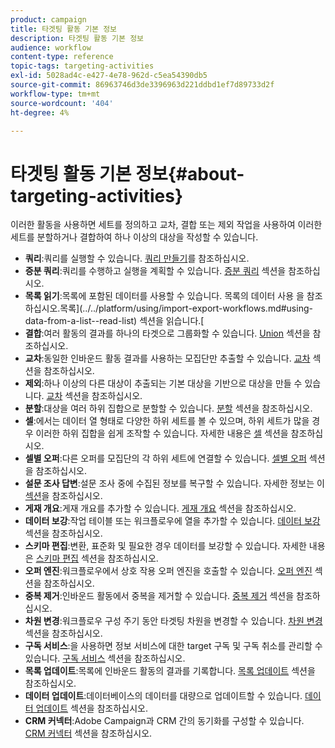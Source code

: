 ```yaml
---
product: campaign
title: 타겟팅 활동 기본 정보
description: 타겟팅 활동 기본 정보
audience: workflow
content-type: reference
topic-tags: targeting-activities
exl-id: 5028ad4c-e427-4e78-962d-c5ea54390db5
source-git-commit: 86963746d3de3396963d221ddbd1ef7d89733d2f
workflow-type: tm+mt
source-wordcount: '404'
ht-degree: 4%

---
```


# 타겟팅 활동 기본 정보{#about-targeting-activities}

이러한 활동을 사용하면 세트를 정의하고 교차, 결합 또는 제외 작업을 사용하여 이러한 세트를 분할하거나 결합하여 하나 이상의 대상을 작성할 수 있습니다.

* **쿼리**:쿼리를 실행할 수 있습니다. [쿼리 만들기](../../workflow/using/query.md#creating-a-query)를 참조하십시오.
* **증분 쿼리**:쿼리를 수행하고 실행을 계획할 수 있습니다. [증분 쿼리](../../workflow/using/incremental-query.md) 섹션을 참조하십시오.
* **목록 읽기**:목록에 포함된 데이터를 사용할 수 있습니다. 목록의 데이터 사용 을 참조하십시오.목록](../../platform/using/import-export-workflows.md#using-data-from-a-list--read-list) 섹션을 읽습니다.[
* **결합**:여러 활동의 결과를 하나의 타겟으로 그룹화할 수 있습니다. [Union](../../workflow/using/union.md) 섹션을 참조하십시오.
* **교차**:동일한 인바운드 활동 결과를 사용하는 모집단만 추출할 수 있습니다. [교차](../../workflow/using/intersection.md) 섹션을 참조하십시오.
* **제외**:하나 이상의 다른 대상이 추출되는 기본 대상을 기반으로 대상을 만들 수 있습니다. [교차](../../workflow/using/intersection.md) 섹션을 참조하십시오.
* **분할**:대상을 여러 하위 집합으로 분할할 수 있습니다. [분할](../../workflow/using/split.md) 섹션을 참조하십시오.
* **셀**:에서는 데이터 열 형태로 다양한 하위 세트를 볼 수 있으며, 하위 세트가 많을 경우 이러한 하위 집합을 쉽게 조작할 수 있습니다. 자세한 내용은 [셀](../../workflow/using/cells.md) 섹션을 참조하십시오.
* **셀별 오퍼**:다른 오퍼를 모집단의 각 하위 세트에 연결할 수 있습니다. [셀별 오퍼](../../workflow/using/offers-by-cell.md) 섹션을 참조하십시오.
* **설문 조사 답변**:설문 조사 중에 수집된 정보를 복구할 수 있습니다. 자세한 정보는 이 [섹션](../../surveys/using/getting-started-with-surveys.md)을 참조하십시오.
* **게재 개요**:게재 개요를 추가할 수 있습니다. [게재 개요](../../workflow/using/delivery-outline.md) 섹션을 참조하십시오.
* **데이터 보강**:작업 테이블 또는 워크플로우에 열을 추가할 수 있습니다. [데이터 보강](../../workflow/using/enrichment.md) 섹션을 참조하십시오.
* **스키마 편집**:변환, 표준화 및 필요한 경우 데이터를 보강할 수 있습니다. 자세한 내용은 [스키마 편집](../../workflow/using/edit-schema.md) 섹션을 참조하십시오.
* **오퍼 엔진**:워크플로우에서 상호 작용 오퍼 엔진을 호출할 수 있습니다. [오퍼 엔진](../../workflow/using/offer-engine.md) 섹션을 참조하십시오.
* **중복 제거**:인바운드 활동에서 중복을 제거할 수 있습니다. [중복 제거](../../workflow/using/deduplication.md) 섹션을 참조하십시오.
* **차원 변경**:워크플로우 구성 주기 동안 타겟팅 차원을 변경할 수 있습니다. [차원 변경](../../workflow/using/change-dimension.md) 섹션을 참조하십시오.
* **구독 서비스**:을 사용하면 정보 서비스에 대한 target 구독 및 구독 취소를 관리할 수 있습니다. [구독 서비스](../../workflow/using/subscription-services.md) 섹션을 참조하십시오.
* **목록 업데이트**:목록에 인바운드 활동의 결과를 기록합니다. [목록 업데이트](../../workflow/using/list-update.md) 섹션을 참조하십시오.
* **데이터 업데이트**:데이터베이스의 데이터를 대량으로 업데이트할 수 있습니다. [데이터 업데이트](../../workflow/using/update-data.md) 섹션을 참조하십시오.
* **CRM 커넥터**:Adobe Campaign과 CRM 간의 동기화를 구성할 수 있습니다. [CRM 커넥터](../../workflow/using/crm-connector.md) 섹션을 참조하십시오.
